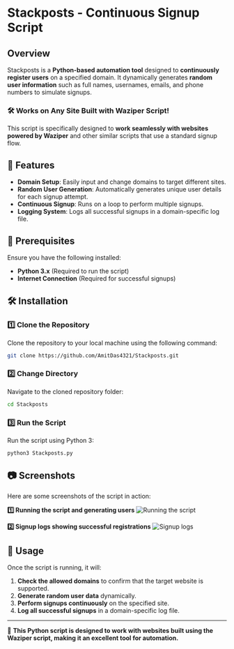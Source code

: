 # Stackposts - Continuous Signup Script

## Overview
Stackposts is a **Python-based automation tool** designed to **continuously register users** on a specified domain. It dynamically generates **random user information** such as full names, usernames, emails, and phone numbers to simulate signups.

### 🛠 Works on Any Site Built with Waziper Script!
This script is specifically designed to **work seamlessly with websites powered by Waziper** and other similar scripts that use a standard signup flow.

## 🚀 Features
- **Domain Setup**: Easily input and change domains to target different sites.
- **Random User Generation**: Automatically generates unique user details for each signup attempt.
- **Continuous Signup**: Runs on a loop to perform multiple signups.
- **Logging System**: Logs all successful signups in a domain-specific log file.

## 📌 Prerequisites
Ensure you have the following installed:
- **Python 3.x** (Required to run the script)
- **Internet Connection** (Required for successful signups)

## 🛠 Installation

### 1️⃣ Clone the Repository
Clone the repository to your local machine using the following command:
```bash
git clone https://github.com/AmitDas4321/Stackposts.git
```

### 2️⃣ Change Directory
Navigate to the cloned repository folder:
```bash
cd Stackposts
```

### 3️⃣ Run the Script
Run the script using Python 3:
```bash
python3 Stackposts.py
```

## 📷 Screenshots
Here are some screenshots of the script in action:

**1️⃣ Running the script and generating users**
![Running the script](https://i.ibb.co/qFXcdKtD/Screenshot-2025-02-25-14-33-56.png)

**2️⃣ Signup logs showing successful registrations**
![Signup logs](https://i.ibb.co/example2.png)

## 📝 Usage
Once the script is running, it will:
1. **Check the allowed domains** to confirm that the target website is supported.
2. **Generate random user data** dynamically.
3. **Perform signups continuously** on the specified site.
4. **Log all successful signups** in a domain-specific log file.

---
📌 **This Python script is designed to work with websites built using the Waziper script, making it an excellent tool for automation.**
